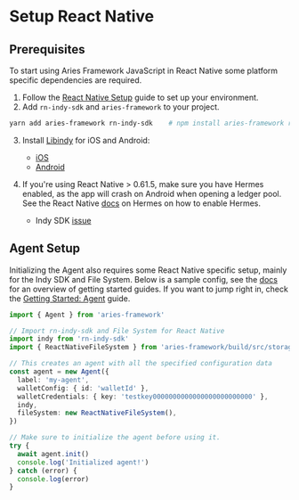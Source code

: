 # Setup React Native

## Prerequisites

To start using Aries Framework JavaScript in React Native some platform specific dependencies are required.

1. Follow the [React Native Setup](https://reactnative.dev/docs/environment-setup) guide to set up your environment.
2. Add `rn-indy-sdk` and `aries-framework` to your project.

```bash
yarn add aries-framework rn-indy-sdk    # npm install aries-framework rn-indy-sdk
```

3. Install [Libindy](https://github.com/hyperledger/indy-sdk) for iOS and Android:

   - [iOS](../docs/libindy/ios.md)
   - [Android](../docs/libindy/android.md)

4. If you're using React Native > 0.61.5, make sure you have Hermes enabled, as the app will crash on Android when opening a ledger pool. See the React Native [docs](https://reactnative.dev/docs/hermes) on Hermes on how to enable Hermes.
   - Indy SDK [issue](https://github.com/hyperledger/indy-sdk/issues/2346#issuecomment-841000640)

## Agent Setup

Initializing the Agent also requires some React Native specific setup, mainly for the Indy SDK and File System. Below is a sample config, see the [docs](./README.md) for an overview of getting started guides. If you want to jump right in, check the [Getting Started: Agent](./getting-started/0-agent.md) guide.

```ts
import { Agent } from 'aries-framework'

// Import rn-indy-sdk and File System for React Native
import indy from 'rn-indy-sdk'
import { ReactNativeFileSystem } from 'aries-framework/build/src/storage/fs/ReactNativeFileSystem'

// This creates an agent with all the specified configuration data
const agent = new Agent({
  label: 'my-agent',
  walletConfig: { id: 'walletId' },
  walletCredentials: { key: 'testkey0000000000000000000000000' },
  indy,
  fileSystem: new ReactNativeFileSystem(),
})

// Make sure to initialize the agent before using it.
try {
  await agent.init()
  console.log('Initialized agent!')
} catch (error) {
  console.log(error)
}
```

